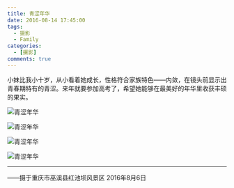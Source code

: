 ```yaml
---
title: 青涩年华
date: 2016-08-14 17:45:00
tags:
  - 摄影
  - Family
categories:
  - [摄影]
comments: true
---
```


小妹比我小十岁，从小看着她成长，性格符合家族特色——内敛，在镜头前显示出青春期特有的青涩。来年就要参加高考了，希望她能够在最美好的年华里收获丰硕的果实。

![青涩年华](https://gitee.com/kzcy/pic/raw/master/img/6318491178858045400.jpg)

<!--more-->

![青涩年华](https://gitee.com/kzcy/pic/raw/master/img/6318491140203339735.jpg)



![青涩年华](https://gitee.com/kzcy/pic/raw/master/img/6318491226102685660.jpg)



![青涩年华](https://gitee.com/kzcy/pic/raw/master/img/6318491101548634069.jpg)

---

——摄于重庆市巫溪县红池坝风景区
2016年8月6日
